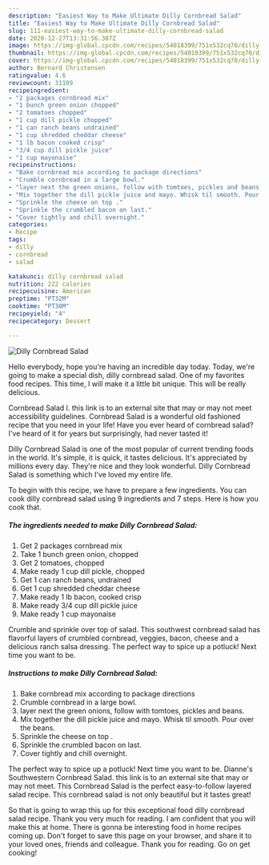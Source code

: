 ```yaml
---
description: "Easiest Way to Make Ultimate Dilly Cornbread Salad"
title: "Easiest Way to Make Ultimate Dilly Cornbread Salad"
slug: 111-easiest-way-to-make-ultimate-dilly-cornbread-salad
date: 2020-12-27T13:31:56.387Z
image: https://img-global.cpcdn.com/recipes/54018399/751x532cq70/dilly-cornbread-salad-recipe-main-photo.jpg
thumbnail: https://img-global.cpcdn.com/recipes/54018399/751x532cq70/dilly-cornbread-salad-recipe-main-photo.jpg
cover: https://img-global.cpcdn.com/recipes/54018399/751x532cq70/dilly-cornbread-salad-recipe-main-photo.jpg
author: Bernard Christensen
ratingvalue: 4.6
reviewcount: 31109
recipeingredient:
- "2 packages cornbread mix"
- "1 bunch green onion chopped"
- "2 tomatoes chopped"
- "1 cup dill pickle chopped"
- "1 can ranch beans undrained"
- "1 cup shredded cheddar cheese"
- "1 lb bacon cooked crisp"
- "3/4 cup dill pickle juice"
- "1 cup mayonaise"
recipeinstructions:
- "Bake cornbread mix according to package directions"
- "Crumble cornbread in a large bowl."
- "layer next the green onions, follow with tomtoes, pickles and beans."
- "Mix together the dill pickle juice and mayo. Whisk til smooth. Pour over the beans."
- "Sprinkle the cheese on top ."
- "Sprinkle the crumbled bacon on last."
- "Cover tightly and chill overnight."
categories:
- Recipe
tags:
- dilly
- cornbread
- salad

katakunci: dilly cornbread salad 
nutrition: 222 calories
recipecuisine: American
preptime: "PT32M"
cooktime: "PT30M"
recipeyield: "4"
recipecategory: Dessert

---
```



![Dilly Cornbread Salad](https://img-global.cpcdn.com/recipes/54018399/751x532cq70/dilly-cornbread-salad-recipe-main-photo.jpg)

Hello everybody, hope you're having an incredible day today. Today, we're going to make a special dish, dilly cornbread salad. One of my favorites food recipes. This time, I will make it a little bit unique. This will be really delicious.

Cornbread Salad I. this link is to an external site that may or may not meet accessibility guidelines. Cornbread Salad is a wonderful old fashioned recipe that you need in your life! Have you ever heard of cornbread salad? I&#39;ve heard of it for years but surprisingly, had never tasted it!

Dilly Cornbread Salad is one of the most popular of current trending foods in the world. It's simple, it is quick, it tastes delicious. It's appreciated by millions every day. They're nice and they look wonderful. Dilly Cornbread Salad is something which I've loved my entire life.


To begin with this recipe, we have to prepare a few ingredients. You can cook dilly cornbread salad using 9 ingredients and 7 steps. Here is how you cook that.

<!--inarticleads1-->

##### The ingredients needed to make Dilly Cornbread Salad:

1. Get 2 packages cornbread mix
1. Take 1 bunch green onion, chopped
1. Get 2 tomatoes, chopped
1. Make ready 1 cup dill pickle, chopped
1. Get 1 can ranch beans, undrained
1. Get 1 cup shredded cheddar cheese
1. Make ready 1 lb bacon, cooked crisp
1. Make ready 3/4 cup dill pickle juice
1. Make ready 1 cup mayonaise


Crumble and sprinkle over top of salad. This southwest cornbread salad has flavorful layers of crumbled cornbread, veggies, bacon, cheese and a delicious ranch salsa dressing. The perfect way to spice up a potluck! Next time you want to be. 

<!--inarticleads2-->

##### Instructions to make Dilly Cornbread Salad:

1. Bake cornbread mix according to package directions
1. Crumble cornbread in a large bowl.
1. layer next the green onions, follow with tomtoes, pickles and beans.
1. Mix together the dill pickle juice and mayo. Whisk til smooth. Pour over the beans.
1. Sprinkle the cheese on top .
1. Sprinkle the crumbled bacon on last.
1. Cover tightly and chill overnight.


The perfect way to spice up a potluck! Next time you want to be. Dianne&#39;s Southwestern Cornbread Salad. this link is to an external site that may or may not meet. This Cornbread Salad is the perfect easy-to-follow layered salad recipe. This cornbread salad is not only beautiful but it tastes great! 

So that is going to wrap this up for this exceptional food dilly cornbread salad recipe. Thank you very much for reading. I am confident that you will make this at home. There is gonna be interesting food in home recipes coming up. Don't forget to save this page on your browser, and share it to your loved ones, friends and colleague. Thank you for reading. Go on get cooking!
